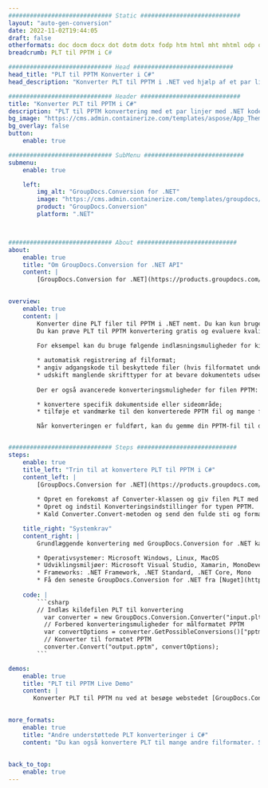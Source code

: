 ```yaml
---
############################# Static ############################
layout: "auto-gen-conversion"
date: 2022-11-02T19:44:05
draft: false
otherformats: doc docm docx dot dotm dotx fodp htm html mht mhtml odp odt otp pot potm potx pps ppsm ppsx ppt pptm pptx rtf
breadcrumb: PLT til PPTM i C#

############################# Head ############################
head_title: "PLT til PPTM Konverter i C#"
head_description: "Konverter PLT til PPTM i .NET ved hjælp af et par linjer kode. Brug GroupDocs Document Conversion API til at konvertere over 160 filformater."

############################# Header ############################
title: "Konverter PLT til PPTM i C#"
description: "PLT til PPTM konvertering med et par linjer med .NET kode"
bg_image: "https://cms.admin.containerize.com/templates/aspose/App_Themes/V3/images/bg/header1.png"
bg_overlay: false
button:
    enable: true

############################# SubMenu ############################
submenu:
    enable: true

    left:
        img_alt: "GroupDocs.Conversion for .NET"
        image: "https://cms.admin.containerize.com/templates/groupdocs/images/product-logos/90x90-noborder/groupdocs-conversion-net.png"
        product: "GroupDocs.Conversion"
        platform: ".NET"



############################# About ############################
about:
    enable: true
    title: "Om GroupDocs.Conversion for .NET API"
    content: |
        [GroupDocs.Conversion for .NET](https://products.groupdocs.com/conversion/net/) kan bruges til at konvertere Microsoft Word, Excel, PowerPoint, PDF, Visio og andre formater. GroupDocs.Conversion er en selvstændig API, der er velegnet til back-end og interne systemer, hvor høj ydeevne er påkrævet. Det afhænger ikke af nogen software som Microsoft eller Open Office.
    

overview:
    enable: true
    content: |
        Konverter dine PLT filer til PPTM i .NET nemt. Du kan kun bruge et par C# kodelinjer i enhver platform efter eget valg, såsom - Windows, Linux, macOS.
        Du kan prøve PLT til PPTM konvertering gratis og evaluere kvaliteten af ​​konverteringsresultaterne. Sammen med simple filkonverteringsscenarier kan du prøve mere avancerede muligheder for at indlæse kilden PLT fil og for at gemme output PPTM resultat. 
        
        For eksempel kan du bruge følgende indlæsningsmuligheder for kilden PLT:

        * automatisk registrering af filformat;
        * angiv adgangskode til beskyttede filer (hvis filformatet understøtter det);
        * udskift manglende skrifttyper for at bevare dokumentets udseende.
        
        Der er også avancerede konverteringsmuligheder for filen PPTM:

        * konvertere specifik dokumentside eller sideområde;
        * tilføje et vandmærke til den konverterede PPTM fil og mange flere.

        Når konverteringen er fuldført, kan du gemme din PPTM-fil til den lokale filsti eller ethvert tredjepartslager som FTP, Amazon S3, Google Drive, Dropbox osv. Bemærk venligst - for at konvertere PLT til {{ TO}} er der ikke behov for yderligere software installeret - som MS Office, Open Office, Adobe Acrobat Reader osv.


############################# Steps ############################
steps:
    enable: true
    title_left: "Trin til at konvertere PLT til PPTM i C#"
    content_left: |
        [GroupDocs.Conversion for .NET](https://products.groupdocs.com/conversion/net/) gør det nemt for udviklere at konvertere en PLT fil til PPTM med et par linjer kode.
        
        * Opret en forekomst af Converter-klassen og giv filen PLT med den fulde sti
        * Opret og indstil Konverteringsindstillinger for typen PPTM.
        * Kald Converter.Convert-metoden og send den fulde sti og format (PPTM) som en parameter

    title_right: "Systemkrav"
    content_right: |
        Grundlæggende konvertering med GroupDocs.Conversion for .NET kan udføres med nogle få enkle trin. Vores API'er understøttes på alle større platforme og operativsystemer. Før du udfører koden nedenfor, skal du sørge for, at du har følgende forudsætninger installeret på dit system.

        * Operativsystemer: Microsoft Windows, Linux, MacOS
        * Udviklingsmiljøer: Microsoft Visual Studio, Xamarin, MonoDevelop
        * Frameworks: .NET Framework, .NET Standard, .NET Core, Mono
        * Få den seneste GroupDocs.Conversion for .NET fra [Nuget](https://www.nuget.org/packages/groupdocs.conversion)
         
    code: |
        ```csharp    
        // Indlæs kildefilen PLT til konvertering
          var converter = new GroupDocs.Conversion.Converter("input.plt");
          // Forbered konverteringsmuligheder for målformatet PPTM
          var convertOptions = converter.GetPossibleConversions()["pptm"].ConvertOptions;
          // Konverter til formatet PPTM
          converter.Convert("output.pptm", convertOptions);
        ```

demos:
    enable: true
    title: "PLT til PPTM Live Demo"
    content: |
       Konverter PLT til PPTM nu ved at besøge webstedet [GroupDocs.Conversion App](https://products.groupdocs.app/conversion/family). Online demo har følgende fordele
          

more_formats:
    enable: true
    title: "Andre understøttede PLT konverteringer i C#"
    content: "Du kan også konvertere PLT til mange andre filformater. Se venligst listen nedenfor."
       
       
back_to_top:
    enable: true
---
```

